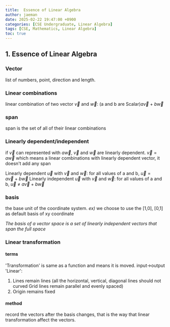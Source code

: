```yaml
---
title:  Essence of Linear Algebra
author: jaeman
date: 2025-02-22 19:47:00 +0900
categories: [CSE Undergraduate, Linear Algebra]
tags: [CSE, Mathematics, Linear Algebra]
toc: true
---
```


## 1. Essence of Linear Algebra
### Vector
list of numbers, point, direction and length.
### Linear combinations
linear combination of two vector $\vec v$ and $\vec w$: (a and b are Scalar)$a\vec v\ +\ b\vec w$
### span
span is the set of all of their linear combinations
### Linearly dependent/independent
if ${\vec v}$ can represented with ${a\vec w}$, ${\vec v}$ and ${\vec w}$ are linearly dependent. ${\vec v}=a\vec w$
which means a linear combinations with linearly dependent vector, it doesn't add any span

Linearly dependent $\vec u$ with $\vec v$ and $\vec w$:
for all values of a and b, $\vec u=a\vec v\ +\ b\vec w$
Linearly independent $\vec u$ with $\vec v$ and $\vec w$:
for all values of a and b, ${\vec u\ \not=\ a\vec v\ +\ b\vec w}$
### basis
the base unit of the coordinate system.
*ex)* we choose to use the \[1,0], \[0,1] as default basis of xy coordinate

*The basis of a vector space is a set of linearly independent vectors that span the full space*
### Linear transformation
#### terms
'Transformation' is same as a function and means it is moved. input->output
'Linear':
1. Lines remain lines
	(all the horizontal, vertical, diagonal lines should not curved
	Grid lines remain parallel and evenly spaced)
2. Origin remains fixed
#### method
record the vectors after the basis changes, that is the way that linear transformation affect the vectors.
